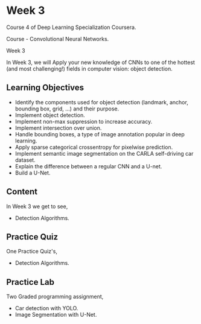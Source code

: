 # Week 3

Course 4 of Deep Learning Specialization Coursera.

Course - Convolutional Neural Networks.

Week 3
 
In Week 3, we will Apply your new knowledge of CNNs to one of the hottest (and most challenging!) fields in computer vision: object detection.

## Learning Objectives

* Identify the components used for object detection (landmark, anchor, bounding box, grid, ...) and their purpose.
* Implement object detection.
* Implement non-max suppression to increase accuracy.
* Implement intersection over union.
* Handle bounding boxes, a type of image annotation popular in deep learning.
* Apply sparse categorical crossentropy for pixelwise prediction.
* Implement semantic image segmentation on the CARLA self-driving car dataset.
* Explain the difference between a regular CNN and a U-net.
* Build a U-Net.

## Content

In Week 3 we get to see,
 
* Detection Algorithms.

## Practice Quiz

One Practice Quiz's,

* Detection Algorithms.

## Practice Lab

Two Graded programming assignment,

* Car detection with YOLO.
* Image Segmentation with U-Net.
